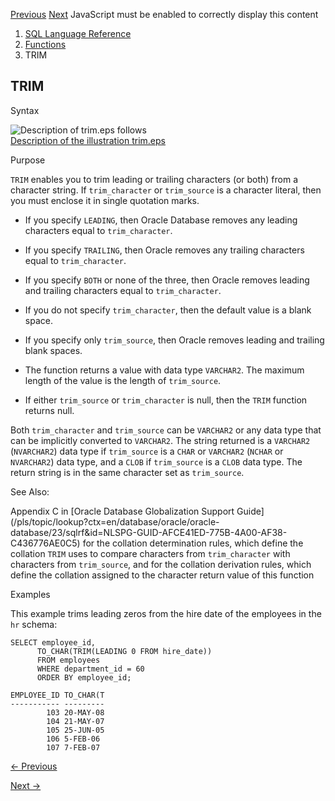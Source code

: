 [Previous](TREAT.md) [Next](TRUNC-date.md) JavaScript must be enabled to
correctly display this content

  1. [SQL Language Reference ](index.md)
  2. [Functions](Functions.md)
  3. TRIM 

## TRIM

Syntax

![Description of trim.eps
follows](https://docs.oracle.com/en/database/oracle/oracle-database/23/sqlrf/img/trim.gif)  
[Description of the illustration trim.eps](img_text/trim.md)

Purpose

`TRIM` enables you to trim leading or trailing characters (or both) from a
character string. If `trim_character` or `trim_source` is a character literal,
then you must enclose it in single quotation marks.

  * If you specify `LEADING`, then Oracle Database removes any leading characters equal to `trim_character`. 

  * If you specify `TRAILING`, then Oracle removes any trailing characters equal to `trim_character`. 

  * If you specify `BOTH` or none of the three, then Oracle removes leading and trailing characters equal to `trim_character`. 

  * If you do not specify `trim_character`, then the default value is a blank space. 

  * If you specify only `trim_source`, then Oracle removes leading and trailing blank spaces. 

  * The function returns a value with data type `VARCHAR2`. The maximum length of the value is the length of `trim_source`. 

  * If either `trim_source` or `trim_character` is null, then the `TRIM` function returns null. 

Both `trim_character` and `trim_source` can be `VARCHAR2` or any data type
that can be implicitly converted to `VARCHAR2`. The string returned is a
`VARCHAR2` (`NVARCHAR2`) data type if `trim_source` is a `CHAR` or `VARCHAR2`
(`NCHAR` or `NVARCHAR2`) data type, and a `CLOB` if `trim_source` is a `CLOB`
data type. The return string is in the same character set as `trim_source`.

See Also:

Appendix C in [Oracle Database Globalization Support
Guide](/pls/topic/lookup?ctx=en/database/oracle/oracle-
database/23/sqlrf&id=NLSPG-GUID-AFCE41ED-775B-4A00-AF38-C436776AE0C5) for the
collation determination rules, which define the collation `TRIM` uses to
compare characters from `trim_character` with characters from `trim_source`,
and for the collation derivation rules, which define the collation assigned to
the character return value of this function

Examples

This example trims leading zeros from the hire date of the employees in the
`hr` schema:

    
    
    SELECT employee_id,
          TO_CHAR(TRIM(LEADING 0 FROM hire_date))
          FROM employees
          WHERE department_id = 60
          ORDER BY employee_id;
    
    EMPLOYEE_ID TO_CHAR(T
    ----------- ---------
            103 20-MAY-08
            104 21-MAY-07
            105 25-JUN-05
            106 5-FEB-06
            107 7-FEB-07


[← Previous](TREAT.md)

[Next →](TRUNC-date.md)
